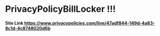 # PrivacyPolicyBillLocker !!!

#### Site Link https://www.privacypolicies.com/live/47adf844-149d-4a83-8c1d-4c8748020d6b
